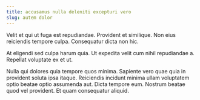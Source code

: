 ```yaml
---
title: accusamus nulla deleniti excepturi vero
slug: autem dolor
---
```


Velit et qui ut fuga est repudiandae. Provident et similique. Non eius reiciendis tempore culpa. Consequatur dicta non hic.

At eligendi sed culpa harum quia. Ut expedita velit cum nihil repudiandae a. Repellat voluptate ex et ut.

Nulla qui dolores quia tempore quos minima. Sapiente vero quae quia in provident soluta ipsa itaque. Reiciendis incidunt minima ullam voluptatem optio beatae optio assumenda aut. Dicta tempore eum. Nostrum beatae quod vel provident. Et quam consequatur aliquid.
